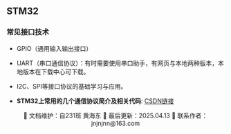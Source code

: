 ## STM32

### 常见接口技术

- GPIO（通用输入输出接口）
- UART（串口通信协议）：有时需要使用串口助手，有网页与本地两种版本，本地版本在下载中心可下载。
- I2C、SPI等接口协议的基础学习与应用。

- **STM32上常用的几个通信协议简介及相关代码**: [CSDN链接](https://blog.csdn.net/lyj456258/article/details/125135919)

<div align="center">
🎨 文档维护：自231班 黄海东 
📅 最后更新：2025.04.13  
📧 联系作者：jnjnjnn@163.com
</div>